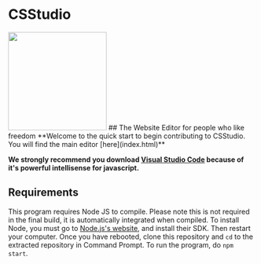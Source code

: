 # CSStudio
<img src="https://i.imgur.com/EWJu8V4.png" width="200" height="200">
## The Website Editor for people who like freedom
**Welcome to the quick start to begin contributing to CSStudio. You will find the main editor [here](index.html)**

**We strongly recommend you download [Visual Studio Code](https://code.visualstudio.com/) because of it's powerful intellisense for javascript.**

## Requirements
This program requires Node JS to compile. Please note this is not required in the final build, it is automatically integrated when compiled.
To install Node, you must go to [Node.js's website](https://nodejs.org/en/), and install their SDK. Then restart your computer.
Once you have rebooted, clone this repository and `cd` to the extracted repository in Command Prompt. To run the program, do `npm start`.
